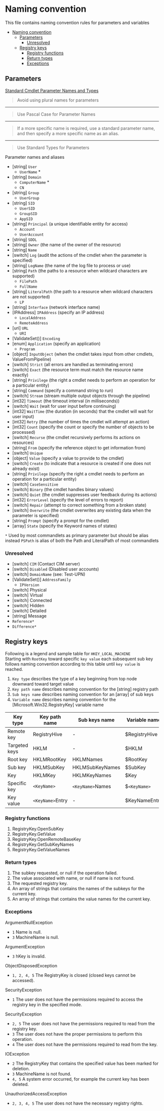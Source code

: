 
# Naming convention

This file contains naming convention rules for parameters and variables

- [Naming convention](#naming-convention)
  - [Parameters](#parameters)
    - [Unresolved](#unresolved)
  - [Registry keys](#registry-keys)
    - [Registry functions](#registry-functions)
    - [Return types](#return-types)
    - [Exceptions](#exceptions)

## Parameters

[Standard Cmdlet Parameter Names and Types][parameters]

> Avoid using plural names for parameters
***
> Use Pascal Case for Parameter Names
***
> If a more specific name is required, use a standard parameter name,
> and then specify a more specific name as an alias.
***
> Use Standard Types for Parameters

Parameter names and aliases

- [string] `User`
  - `UserName` *
- [string] `Domain`
  - `ComputerName` *
  - `CN`
- [string] `Group`
  - `UserGroup`
- [string] `SID`
  - `UserSID`
  - `GroupSID`
  - `AppSID`
- [string] `Principal` (a unique identifiable entity for access)
  - `Account`
  - `UserAccount`
- [string] `SDDL`
- [string] `Owner` (the name of the owner of the resource)
- [string] `Name`
- [switch] `Log` (audit the actions of the cmdlet when the parameter is specified)
- [string] `LogName` (the name of the log file to process or use)
- [string] `Path` (the paths to a resource when wildcard characters are supported)
  - `FilePath`
  - `FullName`
- [string] `LiteralPath` (the path to a resource when wildcard characters are not supported)
  - `LP`
- [string] `Interface` (network interface name)
- [IPAddress] `IPAddress` (specify an IP address)
  - `LocalAddress`
  - `RemoteAddress`
- [uri] `URL`
  - `URI`
- [ValidateSet()] `Encoding`
- [enum] `Application` (specify an application)
  - `Program`
- [object] `InputObject` (when the cmdlet takes input from other cmdlets, ValueFromPipeline)
- [switch] `Strict` (all errors are handled as terminating errors)
- [switch] `Exact` (the resource term must match the resource name exactly)
- [string] `Privilege` (the right a cmdlet needs to perform an operation for a particular entity)
- [string] `Command` (specify a command string to run)
- [switch] `Stream` (stream multiple output objects through the pipeline)
- [int32] `Timeout` (the timeout interval (in milliseconds))
- [switch] `Wait` (wait for user input before continuing)
- [int32] `WaitTime` (the duration (in seconds) that the cmdlet will wait for user input)
- [int32] `Retry` (the number of times the cmdlet will attempt an action)
- [int32] `Count` (specify the count or specify the number of objects to be processed)
- [switch] `Recurse` (the cmdlet recursively performs its actions on resources)
- [string] `From` (specify the reference object to get information from)
- [switch] `Unique`
- [object] `Value` (specify a value to provide to the cmdlet)
- [switch] `Create` (to indicate that a resource is created if one does not already exist)
- [string] `Privilege` (specify the right a cmdlet needs to perform an operation for a particular entity)
- [switch] `CaseSensitive`
- [switch] `Binary` (the cmdlet handles binary values)
- [switch] `Quiet` (the cmdlet suppresses user feedback during its actions)
- [int32] `ErrorLevel` (specify the level of errors to report)
- [switch] `Repair` (attempt to correct something from a broken state)
- [switch] `Overwrite` (the cmdlet overwrites any existing data when the parameter is specified)
- [string] `Prompt` (specify a prompt for the cmdlet)
- [array] `State` (specify the Keyword names of states)

`*` Used by most commandlets as primary parameter but should be alias instead
`PSPath` is alias of both the Path and LiteralPath of most commandlets

### Unresolved

- [switch] `CIM` (Contact CIM server)
- [switch] `Disabled` (Disabled user accounts)
- [switch] `DomainName` (see: Test-UPN)
- [ValidateSet()] `AddressFamily`
  - `IPVersion`
- [switch] Physical
- [switch] Virtual
- [switch] Connected
- [switch] Hidden
- [switch] Detailed
- [string] Message
- `Reference*`
- `Difference*`

## Registry keys

Following is a legend and sample table for `HKEY_LOCAL_MACHINE`\
Starting with `RootKey` toward specific `key value` each subsequent sub key follows naming convention
according to this table until `key value` is reached.

1. `Key type` describes the type of a key beginning from top node downward toward target value
2. `Key path name` describes naming convention for the [string] registry path
3. `Sub keys name` describes naming convention for an [array] of sub keys
4. `Variable name` describes naming convention for the [Microsoft.Win32.RegistryKey] variable name

| Key type            | Key path name    | Sub keys name    | Variable name |
|---------------------|------------------|------------------|---------------|
| Remote key          | RegistryHive     |       -          | $RegistryHive |
| Targeted keys       | HKLM             |       -          | $HKLM         |
| Root key            | HKLMRootKey      | HKLMNames        | $RootKey      |
| Sub key             | HKLMSubKey       | HKLMSubKeyNames  | $SubKey       |
| Key                 | HKLMKey          | HKLMKeyNames     | $Key          |
| Specific key        | `<KeyName>`      | `<KeyName>`Names | $`<KeyName>`  |
| Key value           | `<KeyName>`Entry |       -          | $KeyNameEntry |

### Registry functions

1. RegistryKey.OpenSubKey
2. RegistryKey.GetValue
3. RegistryKey.OpenRemoteBaseKey
4. RegistryKey.GetSubKeyNames
5. RegistryKey.GetValueNames

### Return types

1. The subkey requested, or null if the operation failed.
2. The value associated with name, or null if name is not found.
3. The requested registry key.
4. An array of strings that contains the names of the subkeys for the current key.
5. An array of strings that contains the value names for the current key.

### Exceptions

ArgumentNullException

- `1` Name is null.
- `3` MachineName is null.

ArgumentException

- `3` hKey is invalid.

ObjectDisposedException

- `1, 2, 4, 5` The RegistryKey is closed (closed keys cannot be accessed).

SecurityException

- `1` The user does not have the permissions required to access the registry key in the specified mode.

SecurityException

- `2, 5` The user does not have the permissions required to read from the registry key.
- `3` The user does not have the proper permissions to perform this operation.
- `4` The user does not have the permissions required to read from the key.

IOException

- `2` The RegistryKey that contains the specified value has been marked for deletion.
- `3` MachineName is not found.
- `4, 5` A system error occurred, for example the current key has been deleted.

UnauthorizedAccessException

- `2, 3, 4, 5` The user does not have the necessary registry rights.

[parameters]: https://docs.microsoft.com/en-us/powershell/scripting/developer/cmdlet/standard-cmdlet-parameter-names-and-types "Visit Microsoft docs"
